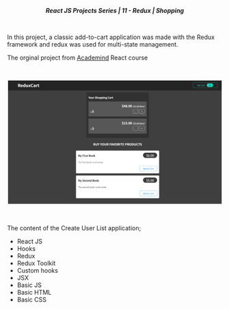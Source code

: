 **_<center>React JS Projects Series | 11 - Redux | Shopping </center>_**

<br>

In this project, a classic add-to-cart application was made with the Redux framework and redux was used for multi-state management.

The orginal project from [Academind](https://github.com/academind) React course

<br>

<p align="center">
  <img width="500" src="src\img\App.png">
  <br>
</p>
<br>

The content of the Create User List application;

- React JS
- Hooks
- Redux
- Redux Toolkit
- Custom hooks
- JSX
- Basic JS
- Basic HTML
- Basic CSS
